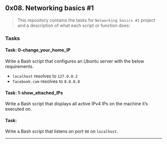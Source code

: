 ## 0x08. Networking basics #1

> This repository contains the tasks for `Networking basics #1` project and a description of what each script or function does:

### Tasks

#### Task: 0-change_your_home_IP
Write a Bash script that configures an Ubuntu server with the below requirements.
* `localhost` resolves to `127.0.0.2`
* `facebook.com` resolves to `8.8.8.8`

#### Task: 1-show_attached_IPs
Write a Bash script that displays all active IPv4 IPs on the machine it’s executed on.

#### Task: 
Write a Bash script that listens on port `98` on `localhost`.

___


